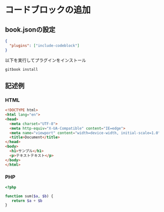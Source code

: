 # コードブロックの追加

## book.jsonの設定

```json
{
  "plugins": ["include-codeblock"]
}
```

以下を実行してプラグインをインストール

```bash
gitbook install
```

## 記述例

### HTML

```html
<!DOCTYPE html>
<html lang="en">
<head>
  <meta charset="UTF-8">
  <meta http-equiv="X-UA-Compatible" content="IE=edge">
  <meta name="viewport" content="width=device-width, initial-scale=1.0">
  <title>Document</title>
</head>
<body>
  <h1>サンプル</h1>
  <p>テキストテキスト</p>
</body>
</html>
```


### PHP

```php
<?php

function sum($a, $b) {
   return $a + $b
}
```
